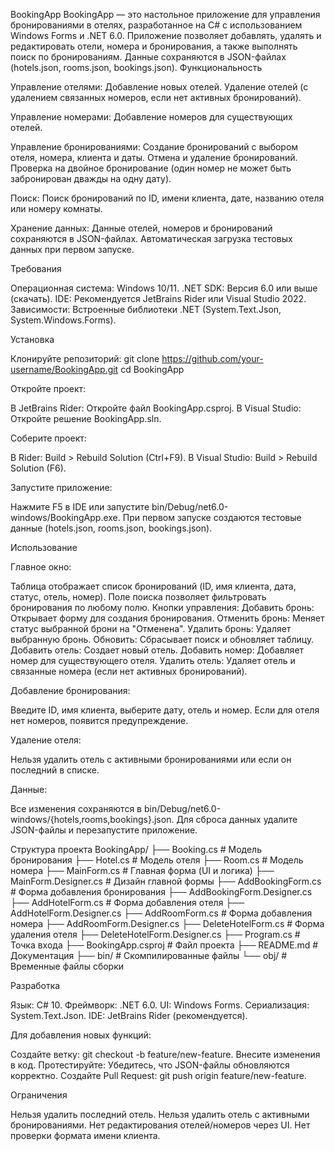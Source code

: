 BookingApp
BookingApp — это настольное приложение для управления бронированиями в отелях, разработанное на C# с использованием Windows Forms и .NET 6.0. Приложение позволяет добавлять, удалять и редактировать отели, номера и бронирования, а также выполнять поиск по бронированиям. Данные сохраняются в JSON-файлах (hotels.json, rooms.json, bookings.json).
Функциональность

Управление отелями:
Добавление новых отелей.
Удаление отелей (с удалением связанных номеров, если нет активных бронирований).


Управление номерами:
Добавление номеров для существующих отелей.


Управление бронированиями:
Создание бронирований с выбором отеля, номера, клиента и даты.
Отмена и удаление бронирований.
Проверка на двойное бронирование (один номер не может быть забронирован дважды на одну дату).


Поиск:
Поиск бронирований по ID, имени клиента, дате, названию отеля или номеру комнаты.


Хранение данных:
Данные отелей, номеров и бронирований сохраняются в JSON-файлах.
Автоматическая загрузка тестовых данных при первом запуске.



Требования

Операционная система: Windows 10/11.
.NET SDK: Версия 6.0 или выше (скачать).
IDE: Рекомендуется JetBrains Rider или Visual Studio 2022.
Зависимости: Встроенные библиотеки .NET (System.Text.Json, System.Windows.Forms).

Установка

Клонируйте репозиторий:
git clone https://github.com/your-username/BookingApp.git
cd BookingApp


Откройте проект:

В JetBrains Rider: Откройте файл BookingApp.csproj.
В Visual Studio: Откройте решение BookingApp.sln.


Соберите проект:

В Rider: Build > Rebuild Solution (Ctrl+F9).
В Visual Studio: Build > Rebuild Solution (F6).


Запустите приложение:

Нажмите F5 в IDE или запустите bin/Debug/net6.0-windows/BookingApp.exe.
При первом запуске создаются тестовые данные (hotels.json, rooms.json, bookings.json).



Использование

Главное окно:

Таблица отображает список бронирований (ID, имя клиента, дата, статус, отель, номер).
Поле поиска позволяет фильтровать бронирования по любому полю.
Кнопки управления:
Добавить бронь: Открывает форму для создания бронирования.
Отменить бронь: Меняет статус выбранной брони на "Отменена".
Удалить бронь: Удаляет выбранную бронь.
Обновить: Сбрасывает поиск и обновляет таблицу.
Добавить отель: Создает новый отель.
Добавить номер: Добавляет номер для существующего отеля.
Удалить отель: Удаляет отель и связанные номера (если нет активных бронирований).




Добавление бронирования:

Введите ID, имя клиента, выберите дату, отель и номер.
Если для отеля нет номеров, появится предупреждение.


Удаление отеля:

Нельзя удалить отель с активными бронированиями или если он последний в списке.


Данные:

Все изменения сохраняются в bin/Debug/net6.0-windows/{hotels,rooms,bookings}.json.
Для сброса данных удалите JSON-файлы и перезапустите приложение.



Структура проекта
BookingApp/
├── Booking.cs              # Модель бронирования
├── Hotel.cs                # Модель отеля
├── Room.cs                 # Модель номера
├── MainForm.cs             # Главная форма (UI и логика)
├── MainForm.Designer.cs    # Дизайн главной формы
├── AddBookingForm.cs       # Форма добавления бронирования
├── AddBookingForm.Designer.cs
├── AddHotelForm.cs         # Форма добавления отеля
├── AddHotelForm.Designer.cs
├── AddRoomForm.cs          # Форма добавления номера
├── AddRoomForm.Designer.cs
├── DeleteHotelForm.cs      # Форма удаления отеля
├── DeleteHotelForm.Designer.cs
├── Program.cs              # Точка входа
├── BookingApp.csproj       # Файл проекта
├── README.md               # Документация
├── bin/                    # Скомпилированные файлы
└── obj/                    # Временные файлы сборки


Разработка

Язык: C# 10.
Фреймворк: .NET 6.0.
UI: Windows Forms.
Сериализация: System.Text.Json.
IDE: JetBrains Rider (рекомендуется).

Для добавления новых функций:

Создайте ветку: git checkout -b feature/new-feature.
Внесите изменения в код.
Протестируйте: Убедитесь, что JSON-файлы обновляются корректно.
Создайте Pull Request: git push origin feature/new-feature.

Ограничения

Нельзя удалить последний отель.
Нельзя удалить отель с активными бронированиями.
Нет редактирования отелей/номеров через UI.
Нет проверки формата имени клиента.


